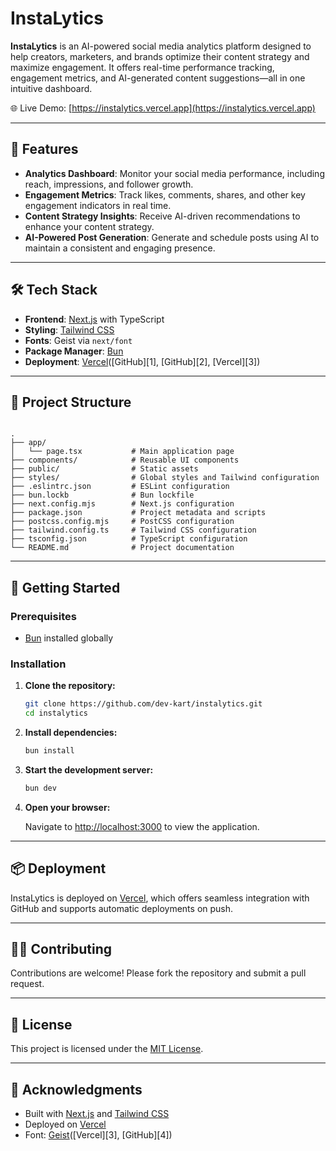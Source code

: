 # InstaLytics

**InstaLytics** is an AI-powered social media analytics platform designed to help creators, marketers, and brands optimize their content strategy and maximize engagement. It offers real-time performance tracking, engagement metrics, and AI-generated content suggestions—all in one intuitive dashboard.

🌐 Live Demo: [https://instalytics.vercel.app](https://instalytics.vercel.app)

---

## 🚀 Features

* **Analytics Dashboard**: Monitor your social media performance, including reach, impressions, and follower growth.
* **Engagement Metrics**: Track likes, comments, shares, and other key engagement indicators in real time.
* **Content Strategy Insights**: Receive AI-driven recommendations to enhance your content strategy.
* **AI-Powered Post Generation**: Generate and schedule posts using AI to maintain a consistent and engaging presence.

---

## 🛠️ Tech Stack

* **Frontend**: [Next.js](https://nextjs.org/) with TypeScript
* **Styling**: [Tailwind CSS](https://tailwindcss.com/)
* **Fonts**: Geist via `next/font`
* **Package Manager**: [Bun](https://bun.sh/)
* **Deployment**: [Vercel](https://vercel.com/)([GitHub][1], [GitHub][2], [Vercel][3])

---

## 📁 Project Structure

```

.
├── app/
│   └── page.tsx           # Main application page
├── components/            # Reusable UI components
├── public/                # Static assets
├── styles/                # Global styles and Tailwind configuration
├── .eslintrc.json         # ESLint configuration
├── bun.lockb              # Bun lockfile
├── next.config.mjs        # Next.js configuration
├── package.json           # Project metadata and scripts
├── postcss.config.mjs     # PostCSS configuration
├── tailwind.config.ts     # Tailwind CSS configuration
├── tsconfig.json          # TypeScript configuration
└── README.md              # Project documentation
```



---

## 🚀 Getting Started

### Prerequisites

* [Bun](https://bun.sh/) installed globally

### Installation

1. **Clone the repository:**

   ```bash
   git clone https://github.com/dev-kart/instalytics.git
   cd instalytics
   ```



2. **Install dependencies:**

   ```bash
   bun install
   ```



3. **Start the development server:**

   ```bash
   bun dev
   ```



4. **Open your browser:**

   Navigate to [http://localhost:3000](http://localhost:3000) to view the application.

---

## 📦 Deployment

InstaLytics is deployed on [Vercel](https://vercel.com/), which offers seamless integration with GitHub and supports automatic deployments on push.

---

## 🧑‍💻 Contributing

Contributions are welcome! Please fork the repository and submit a pull request.

---

## 📄 License

This project is licensed under the [MIT License](LICENSE).

---

## 📣 Acknowledgments

* Built with [Next.js](https://nextjs.org/) and [Tailwind CSS](https://tailwindcss.com/)
* Deployed on [Vercel](https://vercel.com/)
* Font: [Geist](https://vercel.com/font)([Vercel][3], [GitHub][4])
